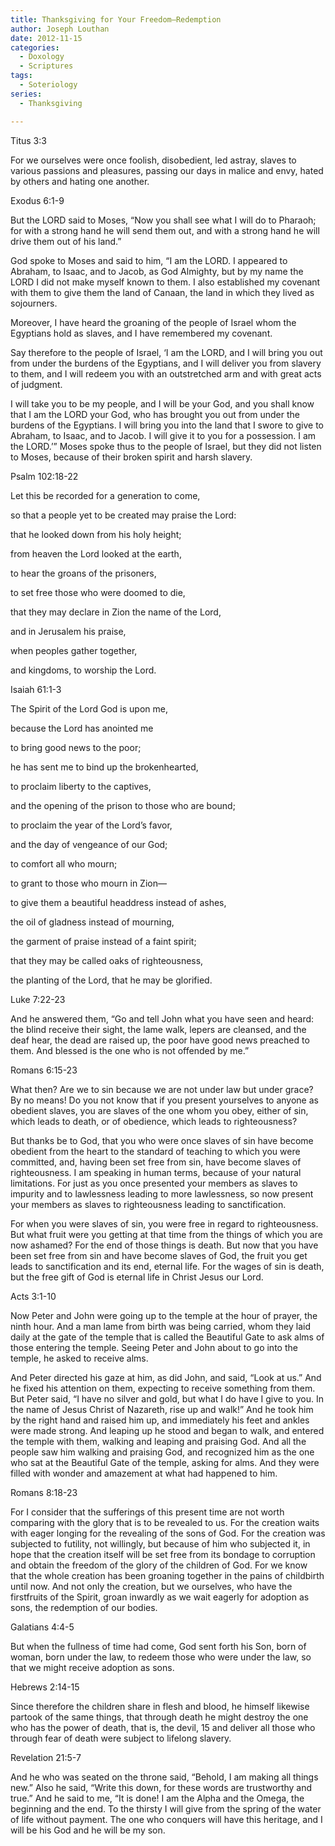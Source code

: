 ```yaml
---
title: Thanksgiving for Your Freedom—Redemption
author: Joseph Louthan
date: 2012-11-15
categories:
  - Doxology
  - Scriptures
tags:
  - Soteriology
series:
  - Thanksgiving

---
```

Titus 3:3
  
For we ourselves were once foolish, disobedient, led astray, slaves to various passions and pleasures, passing our days in malice and envy, hated by others and hating one another.

Exodus 6:1-9
  
But the LORD said to Moses, “Now you shall see what I will do to Pharaoh; for with a strong hand he will send them out, and with a strong hand he will drive them out of his land.”

God spoke to Moses and said to him, “I am the LORD. I appeared to Abraham, to Isaac, and to Jacob, as God Almighty, but by my name the LORD I did not make myself known to them. I also established my covenant with them to give them the land of Canaan, the land in which they lived as sojourners.

Moreover, I have heard the groaning of the people of Israel whom the Egyptians hold as slaves, and I have remembered my covenant.
  
Say therefore to the people of Israel, ‘I am the LORD, and I will bring you out from under the burdens of the Egyptians, and I will deliver you from slavery to them, and I will redeem you with an outstretched arm and with great acts of judgment. 

I will take you to be my people, and I will be your God, and you shall know that I am the LORD your God, who has brought you out from under the burdens of the Egyptians. I will bring you into the land that I swore to give to Abraham, to Isaac, and to Jacob. I will give it to you for a possession. I am the LORD.’” Moses spoke thus to the people of Israel, but they did not listen to Moses, because of their broken spirit and harsh slavery.

Psalm 102:18-22
  
Let this be recorded for a generation to come,
  
so that a people yet to be created may praise the Lord:
  
that he looked down from his holy height;
  
from heaven the Lord looked at the earth,
  
to hear the groans of the prisoners,
  
to set free those who were doomed to die,
  
that they may declare in Zion the name of the Lord,
  
and in Jerusalem his praise,
  
when peoples gather together,
  
and kingdoms, to worship the Lord.

Isaiah 61:1-3
  
The Spirit of the Lord God is upon me,
  
because the Lord has anointed me
  
to bring good news to the poor;
  
he has sent me to bind up the brokenhearted,
  
to proclaim liberty to the captives,
  
and the opening of the prison to those who are bound;
  
to proclaim the year of the Lord’s favor,
  
and the day of vengeance of our God;
  
to comfort all who mourn;
  
to grant to those who mourn in Zion—
  
to give them a beautiful headdress instead of ashes,
  
the oil of gladness instead of mourning,
  
the garment of praise instead of a faint spirit;
  
that they may be called oaks of righteousness,
  
the planting of the Lord, that he may be glorified.

Luke 7:22-23
  
And he answered them, “Go and tell John what you have seen and heard: the blind receive their sight, the lame walk, lepers are cleansed, and the deaf hear, the dead are raised up, the poor have good news preached to them. And blessed is the one who is not offended by me.”

Romans 6:15-23
  
What then? Are we to sin because we are not under law but under grace? By no means! Do you not know that if you present yourselves to anyone as obedient slaves, you are slaves of the one whom you obey, either of sin, which leads to death, or of obedience, which leads to righteousness?
  
But thanks be to God, that you who were once slaves of sin have become obedient from the heart to the standard of teaching to which you were committed, and, having been set free from sin, have become slaves of righteousness. I am speaking in human terms, because of your natural limitations. For just as you once presented your members as slaves to impurity and to lawlessness leading to more lawlessness, so now present your members as slaves to righteousness leading to sanctification.

For when you were slaves of sin, you were free in regard to righteousness. But what fruit were you getting at that time from the things of which you are now ashamed? For the end of those things is death. But now that you have been set free from sin and have become slaves of God, the fruit you get leads to sanctification and its end, eternal life. For the wages of sin is death, but the free gift of God is eternal life in Christ Jesus our Lord.

Acts 3:1-10
  
Now Peter and John were going up to the temple at the hour of prayer, the ninth hour. And a man lame from birth was being carried, whom they laid daily at the gate of the temple that is called the Beautiful Gate to ask alms of those entering the temple. Seeing Peter and John about to go into the temple, he asked to receive alms. 

And Peter directed his gaze at him, as did John, and said, “Look at us.” And he fixed his attention on them, expecting to receive something from them. But Peter said, “I have no silver and gold, but what I do have I give to you. In the name of Jesus Christ of Nazareth, rise up and walk!” And he took him by the right hand and raised him up, and immediately his feet and ankles were made strong. And leaping up he stood and began to walk, and entered the temple with them, walking and leaping and praising God. And all the people saw him walking and praising God, and recognized him as the one who sat at the Beautiful Gate of the temple, asking for alms. And they were filled with wonder and amazement at what had happened to him.

Romans 8:18-23
  
For I consider that the sufferings of this present time are not worth comparing with the glory that is to be revealed to us. For the creation waits with eager longing for the revealing of the sons of God. For the creation was subjected to futility, not willingly, but because of him who subjected it, in hope that the creation itself will be set free from its bondage to corruption and obtain the freedom of the glory of the children of God. For we know that the whole creation has been groaning together in the pains of childbirth until now. And not only the creation, but we ourselves, who have the firstfruits of the Spirit, groan inwardly as we wait eagerly for adoption as sons, the redemption of our bodies.

Galatians 4:4-5
  
But when the fullness of time had come, God sent forth his Son, born of woman, born under the law, to redeem those who were under the law, so that we might receive adoption as sons.

Hebrews 2:14-15
  
Since therefore the children share in flesh and blood, he himself likewise partook of the same things, that through death he might destroy the one who has the power of death, that is, the devil, 15 and deliver all those who through fear of death were subject to lifelong slavery.

Revelation 21:5-7
  
And he who was seated on the throne said, “Behold, I am making all things new.” Also he said, “Write this down, for these words are trustworthy and true.” And he said to me, “It is done! I am the Alpha and the Omega, the beginning and the end. To the thirsty I will give from the spring of the water of life without payment. The one who conquers will have this heritage, and I will be his God and he will be my son.
